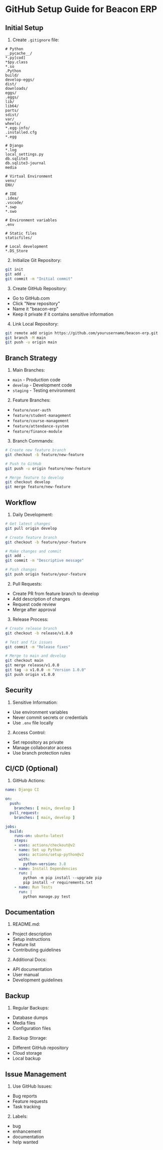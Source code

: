 # GitHub Setup Guide for Beacon ERP

## Initial Setup

1. Create `.gitignore` file:
```
# Python
__pycache__/
*.py[cod]
*$py.class
*.so
.Python
build/
develop-eggs/
dist/
downloads/
eggs/
.eggs/
lib/
lib64/
parts/
sdist/
var/
wheels/
*.egg-info/
.installed.cfg
*.egg

# Django
*.log
local_settings.py
db.sqlite3
db.sqlite3-journal
media

# Virtual Environment
venv/
ENV/

# IDE
.idea/
.vscode/
*.swp
*.swo

# Environment variables
.env

# Static files
staticfiles/

# Local development
*.DS_Store
```

2. Initialize Git Repository:
```bash
git init
git add .
git commit -m "Initial commit"
```

3. Create GitHub Repository:
- Go to GitHub.com
- Click "New repository"
- Name it "beacon-erp"
- Keep it private if it contains sensitive information

4. Link Local Repository:
```bash
git remote add origin https://github.com/yourusername/beacon-erp.git
git branch -M main
git push -u origin main
```

## Branch Strategy

1. Main Branches:
- `main` - Production code
- `develop` - Development code
- `staging` - Testing environment

2. Feature Branches:
- `feature/user-auth`
- `feature/student-management`
- `feature/course-management`
- `feature/attendance-system`
- `feature/finance-module`

3. Branch Commands:
```bash
# Create new feature branch
git checkout -b feature/new-feature

# Push to GitHub
git push -u origin feature/new-feature

# Merge feature to develop
git checkout develop
git merge feature/new-feature
```

## Workflow

1. Daily Development:
```bash
# Get latest changes
git pull origin develop

# Create feature branch
git checkout -b feature/your-feature

# Make changes and commit
git add .
git commit -m "Descriptive message"

# Push changes
git push origin feature/your-feature
```

2. Pull Requests:
- Create PR from feature branch to develop
- Add description of changes
- Request code review
- Merge after approval

3. Release Process:
```bash
# Create release branch
git checkout -b release/v1.0.0

# Test and fix issues
git commit -m "Release fixes"

# Merge to main and develop
git checkout main
git merge release/v1.0.0
git tag -a v1.0.0 -m "Version 1.0.0"
git push origin v1.0.0
```

## Security

1. Sensitive Information:
- Use environment variables
- Never commit secrets or credentials
- Use `.env` file locally

2. Access Control:
- Set repository as private
- Manage collaborator access
- Use branch protection rules

## CI/CD (Optional)

1. GitHub Actions:
```yaml
name: Django CI

on:
  push:
    branches: [ main, develop ]
  pull_request:
    branches: [ main, develop ]

jobs:
  build:
    runs-on: ubuntu-latest
    steps:
    - uses: actions/checkout@v2
    - name: Set up Python
      uses: actions/setup-python@v2
      with:
        python-version: 3.8
    - name: Install Dependencies
      run: |
        python -m pip install --upgrade pip
        pip install -r requirements.txt
    - name: Run Tests
      run: |
        python manage.py test
```

## Documentation

1. README.md:
- Project description
- Setup instructions
- Feature list
- Contributing guidelines

2. Additional Docs:
- API documentation
- User manual
- Development guidelines

## Backup

1. Regular Backups:
- Database dumps
- Media files
- Configuration files

2. Backup Storage:
- Different GitHub repository
- Cloud storage
- Local backup

## Issue Management

1. Use GitHub Issues:
- Bug reports
- Feature requests
- Task tracking

2. Labels:
- bug
- enhancement
- documentation
- help wanted
